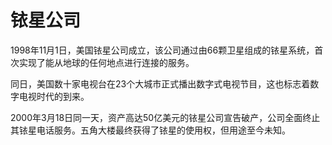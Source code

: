 # 铱星公司

1998年11月1日，美国铱星公司成立，该公司通过由66颗卫星组成的铱星系统，首次实现了能从地球的任何地点进行连接的服务。

同日，美国数十家电视台在23个大城市正式播出数字式电视节目，这也标志着数字电视时代的到来。

2000年3月18日同一天，资产高达50亿美元的铱星公司宣告破产，公司全面终止其铱星电话服务。五角大楼最终获得了铱星的使用权，但用途至今未知。